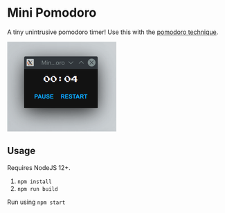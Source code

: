 # Mini Pomodoro

A tiny unintrusive pomodoro timer! Use this with the [pomodoro technique](https://en.wikipedia.org/wiki/Pomodoro_Technique).

![demo animation](https://raw.githubusercontent.com/sheodox/mini-pomodoro/master/docs/demo.gif)

## Usage

Requires NodeJS 12+.
1. `npm install`
2. `npm run build`

Run using `npm start`